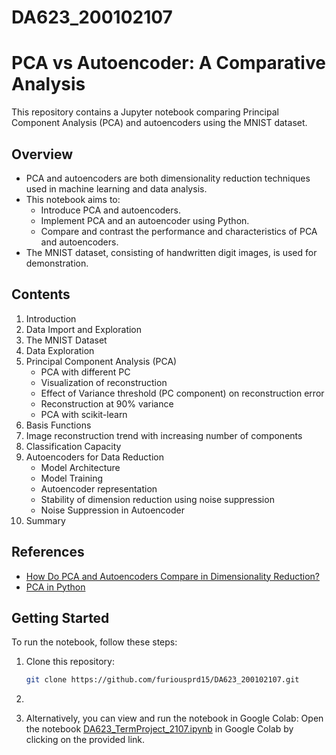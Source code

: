 # DA623_200102107
# PCA vs Autoencoder: A Comparative Analysis

This repository contains a Jupyter notebook comparing Principal Component Analysis (PCA) and autoencoders using the MNIST dataset.

## Overview

- PCA and autoencoders are both dimensionality reduction techniques used in machine learning and data analysis.
- This notebook aims to:
  - Introduce PCA and autoencoders.
  - Implement PCA and an autoencoder using Python.
  - Compare and contrast the performance and characteristics of PCA and autoencoders.
- The MNIST dataset, consisting of handwritten digit images, is used for demonstration.

## Contents

1. Introduction
2. Data Import and Exploration
3. The MNIST Dataset
4. Data Exploration
5. Principal Component Analysis (PCA)
   - PCA with different PC
   - Visualization of reconstruction
   - Effect of Variance threshold (PC component) on reconstruction error
   - Reconstruction at 90% variance
   - PCA with scikit-learn
6. Basis Functions
7. Image reconstruction trend with increasing number of components
8. Classification Capacity
9. Autoencoders for Data Reduction
   - Model Architecture
   - Model Training
   - Autoencoder representation
   - Stability of dimension reduction using noise suppression
   - Noise Suppression in Autoencoder
10. Summary

## References

- [How Do PCA and Autoencoders Compare in Dimensionality Reduction?](https://www.linkedin.com/advice/1/how-do-pca-autoencoders-compare-dimensionality-osatc#:~:text=PCA%20is%20a%20linear%20technique,but%20computationally%20intensive%20and%20opaque.)
- [PCA in Python](https://builtin.com/machine-learning/pca-in-python)

## Getting Started

To run the notebook, follow these steps:

1. Clone this repository:

   ```bash
   git clone https://github.com/furiousprd15/DA623_200102107.git


2. ```jupyter notebook

3. Alternatively, you can view and run the notebook in Google Colab:
 Open the notebook [DA623_TermProject_2107.ipynb](https://colab.research.google.com/drive/18v5nJIPXs9LGV2X5bqZJ6STxNHUbHFk3#scrollTo=PlfK8dl6dCr1) in Google Colab by clicking on the provided link.


